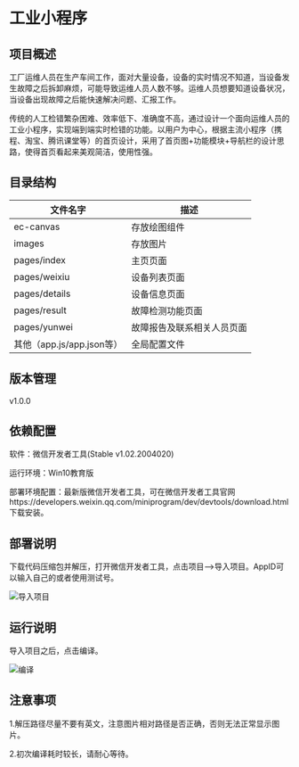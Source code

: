 # 工业小程序

## 项目概述
工厂运维人员在生产车间工作，面对大量设备，设备的实时情况不知道，当设备发生故障之后拆卸麻烦，可能导致运维人员人数不够。运维人员想要知道设备状况，当设备出现故障之后能快速解决问题、汇报工作。

传统的人工检错繁杂困难、效率低下、准确度不高，通过设计一个面向运维人员的工业小程序，实现端到端实时检错的功能。以用户为中心，根据主流小程序（携程、淘宝、腾讯课堂等）的首页设计，采用了首页图+功能模块+导航栏的设计思路，使得首页看起来美观简洁，使用性强。

## 目录结构
| 文件名字                  | 描述                       |
| ------------------------- | -------------------------- |
| ec-canvas                 | 存放绘图组件               |
| images                    | 存放图片                   |
| pages/index               | 主页页面                   |
| pages/weixiu              | 设备列表页面               |
| pages/details             | 设备信息页面               |
| pages/result              | 故障检测功能页面           |
| pages/yunwei              | 故障报告及联系相关人员页面 |
| 其他（app.js/app.json等） | 全局配置文件               |

## 版本管理
v1.0.0
## 依赖配置
软件：微信开发者工具(Stable v1.02.2004020)

运行环境：Win10教育版

部署环境配置：最新版微信开发者工具，可在微信开发者工具官网https://developers.weixin.qq.com/miniprogram/dev/devtools/download.html下载安装。

## 部署说明
下载代码压缩包并解压，打开微信开发者工具，点击项目-->导入项目。AppID可以输入自己的或者使用测试号。

![导入项目](https://github.com/1003721463/cwru/blog/master/Industry_App/build_in.png)

## 运行说明
导入项目之后，点击编译。

![编译](https://github.com/1003721463/cwru/blog/master/Industry_App/process.png)

## 注意事项
1.解压路径尽量不要有英文，注意图片相对路径是否正确，否则无法正常显示图片。

2.初次编译耗时较长，请耐心等待。
